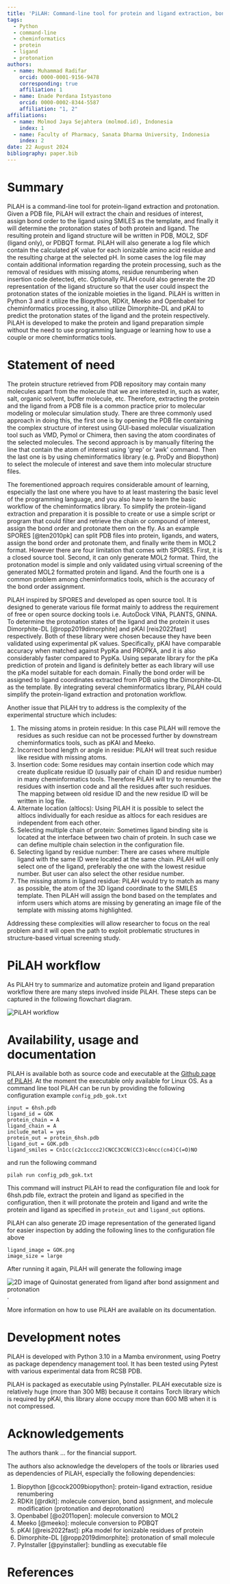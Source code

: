 ```yaml
---
title: 'PiLAH: Command-line tool for protein and ligand extraction, bond order correction, and protonation'
tags:
  - Python
  - command-line
  - cheminformatics
  - protein
  - ligand
  - protonation
authors:
  - name: Muhammad Radifar
    orcid: 0000-0001-9156-9478
    corresponding: true
    affiliation: 1
  - name: Enade Perdana Istyastono
    orcid: 0000-0002-8344-5587
    affiliation: "1, 2"
affiliations:
  - name: Molmod Jaya Sejahtera (molmod.id), Indonesia
    index: 1
  - name: Faculty of Pharmacy, Sanata Dharma University, Indonesia
    index: 2
date: 22 August 2024
bibliography: paper.bib
---
```


# Summary

PiLAH is a command-line tool for protein-ligand extraction and protonation. Given a PDB file, PiLAH will extract the chain and residues of interest, assign bond order to the ligand using SMILES as the template, and finally it will determine the protonation states of both protein and ligand. The resulting protein and ligand structure will be written in PDB, MOL2, SDF (ligand only), or PDBQT format. PiLAH will also generate a log file which contain the calculated pK value for each ionizable amino acid residue and the resulting charge at the selected pH. In some cases the log file may contain additional information regarding the protein processing, such as the removal of  residues with missing atoms, residue renumbering when insertion code detected, etc. Optionally PiLAH could also generate the 2D representation of the ligand structure so that the user could inspect the protonation states of the ionizable moieties in the ligand. PiLAH is written in Python 3 and it utilize the Biopython, RDKit, Meeko and Openbabel for cheminformatics processing, it also utilize Dimorphite-DL and pKAI to predict the protonation states of the ligand and the protein respectively. PiLAH is developed to make the protein and ligand preparation simple without the need to use programming language or learning how to use a couple or more cheminformatics tools.

# Statement of need

The protein structure retrieved from PDB repository may contain many molecules apart from the molecule that we are interested in, such as water, salt, organic solvent, buffer molecule, etc. Therefore, extracting the protein and the ligand from a PDB file is a common practice prior to molecular modeling or molecular simulation study. There are three commonly used approach in doing this, the first one is by opening the PDB file containing the complex structure of interest using GUI-based molecular visualization tool such as VMD, Pymol or Chimera, then saving the atom coordinates of the selected molecules. The second approach is by manually filtering the line that contain the atom of interest using 'grep' or 'awk' command. Then the last one is by using cheminformatics library (e.g. ProDy and Biopython) to select the molecule of interest and save them into molecular structure files.

The forementioned approach requires considerable amount of learning, especially the last one where you have to at least mastering the basic level of the programming language, and you also have to learn the basic workflow of the cheminformatics library. To simplify the protein-ligand extraction and preparation it is possible to create or use a simple script or program that could filter and retrieve the chain or compound of interest, assign the bond order and protonate them on the fly. As an example SPORES [@ten2010pk] can split PDB files into protein, ligands, and waters, assign the bond order and protonate them, and finally write them in MOL2 format. However there are four limitation that comes with SPORES. First, it is a closed source tool. Second, it can only generate MOL2 format. Third, the protonation model is simple and only validated using virtual screening of the generated MOL2 formatted protein and ligand. And the fourth one is a common problem among cheminformatics tools, which is the accuracy of the bond order assignment.

PiLAH inspired by SPORES and developed as open source tool. It is designed to generate various file format mainly to address the requirement of free or open source docking tools i.e. AutoDock VINA, PLANTS, GNINA. To determine the protonation states of the ligand and the protein it uses Dimorphite-DL [@ropp2019dimorphite] and pKAI [reis2022fast] respectively. Both of these library were chosen because they have been validated using experimental pK values. Specifically, pKAI have comparable accuracy when matched against PypKa and PROPKA, and it is also considerably faster compared to PypKa. Using separate library for the pKa prediction of protein and ligand is definitely better as each library will use the pKa model suitable for each domain. Finally the bond order will be assigned to ligand coordinates extracted from PDB using the Dimorphite-DL as the template. By integrating several cheminformatics library, PiLAH could simplify the protein-ligand extraction and protonation workflow.

Another issue that PiLAH try to address is the complexity of the experimental structure which includes:

1. The missing atoms in protein residue: In this case PiLAH will remove the residues as such residue can not be processed further by downstream cheminformatics tools, such as pKAI and Meeko.
2. Incorrect bond length or angle in residue: PiLAH will treat such residue like residue with missing atoms.
3. Insertion code: Some residues may contain insertion code which may create duplicate residue ID (usually pair of chain ID and residue number) in many cheminformatics tools. Therefore PiLAH will try to renumber the residues with insertion code and all the residues after such residues. The mapping between old residue ID and the new residue ID will be written in log file.
4. Alternate location (altlocs): Using PiLAH it is possible to select the altlocs individually for each residue as altlocs for each residues are independent from each other.
5. Selecting multiple chain of protein: Sometimes ligand binding site is located at the interface between two chain of protein. In such case we can define multiple chain selection in the configuration file.
6. Selecting ligand by residue number: There are cases where multiple ligand with the same ID were located at the same chain. PiLAH will only select one of the ligand, preferably the one with the lowest residue number. But user can also select the other residue number.
5. The missing atoms in ligand residue: PiLAH would try to match as many as possible, the atom of the 3D ligand coordinate to the SMILES template. Then PiLAH will assign the bond based on the templates and inform users which atoms are missing by generating an image file of the template with missing atoms highlighted.

Addressing these complexities will allow researcher to focus on the real problem and it will open the path to exploit problematic structures in structure-based virtual screening study.

# PiLAH workflow

As PiLAH try to summarize and automatize protein and ligand preparation workflow there are many steps involved inside PiLAH. These steps can be captured in the following flowchart diagram.

![PiLAH workflow](docs/_static/PiLAH_flowchart.drawio.png)

# Availability, usage and documentation

PiLAH is available both as source code and executable at the [Github page of PiLAH](https://github.com/radifar/pilah). At the moment the executable only available for Linux OS. As a command line tool PiLAH can be run by providing the following configuration example
`config_pdb_gok.txt`

```
input = 6hsh.pdb
ligand_id = GOK
protein_chain = A
ligand_chain = A
include_metal = yes
protein_out = protein_6hsh.pdb
ligand_out = GOK.pdb
ligand_smiles = Cn1cc(c2c1cccc2)CNCC3CCN(CC3)c4ncc(cn4)C(=O)NO
```

and run the following command

`pilah run config_pdb_gok.txt`

This command will instruct PiLAH to read the configuration file and look for 6hsh.pdb file, extract the protein and ligand as specified in the configuration, then it will protonate the protein and ligand and write the protein and ligand as specified in `protein_out` and `ligand_out` options.

PiLAH can also generate 2D image representation of the generated ligand for easier inspection by adding the following lines to the configuration file above

```
ligand_image = GOK.png
image_size = large
```
After running it again, PiLAH will generate the following image

![2D image of Quinostat generated from ligand after bond assignment and protonation](docs/_static/GOK.png).

More information on how to use PiLAH are available on its documentation.

# Development notes

PiLAH is developed with Python 3.10 in a Mamba environment, using Poetry as package dependency management tool. It has been tested using Pytest with various experimental data from RCSB PDB.

PiLAH is packaged as executable using PyInstaller. PiLAH executable size is relatively huge (more than 300 MB) because it contains Torch library which is required by pKAI, this library alone occupy more than 600 MB when it is not compressed.

# Acknowledgements

The authors thank ... for the financial support.

The authors also acknowledge the developers of the tools or libraries used as dependencies of PiLAH, especially the following dependencies:

1. Biopython [@cock2009biopython]: protein-ligand extraction, residue renumbering
2. RDKit [@rdkit]: molecule conversion, bond assignment, and molecule modification (protonation and deprotonation)
3. Openbabel [@o2011open]: molecule conversion to MOL2
4. Meeko [@meeko]: molecule conversion to PDBQT
5. pKAI [@reis2022fast]: pKa model for ionizable residues of protein
6. Dimorphite-DL [@ropp2019dimorphite]: protonation of small molecule
7. PyInstaller [@pyinstaller]: bundling as executable file

# References



